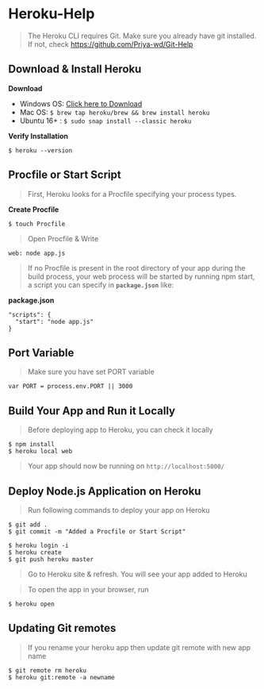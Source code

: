 # Heroku-Help

> The Heroku CLI requires Git. Make sure you already have git installed. 
> If not, check https://github.com/Priya-wd/Git-Help

## Download & Install Heroku
**Download**
- Windows OS: [Click here to Download](https://cli-assets.heroku.com/heroku-x86.exe)
- Mac OS: `$ brew tap heroku/brew && brew install heroku`
- Ubuntu 16+ : `$ sudo snap install --classic heroku`

**Verify Installation**
```
$ heroku --version
```

## Procfile or Start Script
> First, Heroku looks for a Procfile specifying your process types.

**Create Procfile** 
```
$ touch Procfile
```
> Open Procfile & Write
```
web: node app.js
```
> If no Procfile is present in the root directory of your app during the build process, your web process will be started by running npm start, a script you can specify in **`package.json`** like:

**package.json**
```
"scripts": {
  "start": "node app.js"
}
```
## Port Variable
> Make sure you have set PORT variable 
```
var PORT = process.env.PORT || 3000
```

## Build Your App and Run it Locally
> Before deploying app to Heroku, you can check it locally
```
$ npm install
$ heroku local web
```
> Your app should now be running on `http://localhost:5000/`

## Deploy Node.js Application on Heroku
> Run following commands to deploy your app on Heroku
```
$ git add .
$ git commit -m "Added a Procfile or Start Script"

$ heroku login -i
$ heroku create
$ git push heroku master
```
> Go to Heroku site & refresh. You will see your app added to Heroku

> To open the app in your browser, run
```
$ heroku open
```

## Updating Git remotes
> If you rename your heroku app then update git remote with new app name
```
$ git remote rm heroku
$ heroku git:remote -a newname
```
